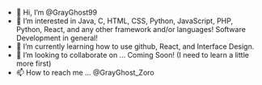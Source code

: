 - 👋 Hi, I’m @GrayGhost99
- 👀 I’m interested in Java, C, HTML, CSS, Python, JavaScript, PHP, Python, React, and any other framework and/or languages! Software Development in general!
- 🌱 I’m currently learning how to use github, React, and Interface Design.
- 💞️ I’m looking to collaborate on ... Coming Soon! (I need to learn a little more first)
- 📫 How to reach me ... @GrayGhost_Zoro

<!---
GrayGhost99/GrayGhost99 is a ✨ special ✨ repository because its `README.md` (this file) appears on your GitHub profile.
You can click the Preview link to take a look at your changes.
--->
